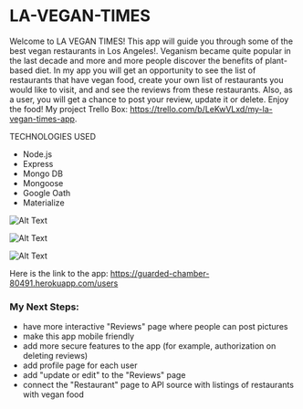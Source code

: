# LA-VEGAN-TIMES

Welcome to LA VEGAN TIMES! This app will guide you through some of the best vegan restaurants in Los Angeles!. Veganism became quite popular in the last decade and more and more people discover the benefits of plant-based diet. In my app you will get an opportunity to see the list of restaurants that have vegan food, create your own list of restaurants  you would like to visit, and and see the reviews from these restaurants. Also, as a user, you will get a chance to post your review, update it or delete. Enjoy the food!  My project Trello Box: https://trello.com/b/LeKwVLxd/my-la-vegan-times-app.          

TECHNOLOGIES USED
*  Node.js
*  Express
*  Mongo DB
*  Mongoose
*  Google Oath
*  Materialize




 ![Alt Text](https://i.imgur.com/GfOyTGe.png)
  
 ![Alt Text](https://i.imgur.com/4BnFl8r.png)
 
  ![Alt Text](https://i.imgur.com/4MlhFJ7.png)






Here is the link to the app: https://guarded-chamber-80491.herokuapp.com/users



### My Next Steps:
* have more interactive "Reviews" page where people can post pictures
* make this app mobile friendly 
* add more secure features to the app (for example, authorization on deleting reviews)
* add profile page for each user
* add "update or edit" to the "Reviews" page
* connect the "Restaurant" page to API source with listings of restaurants with vegan food
